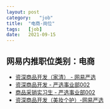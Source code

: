 ```yaml
---
layout:	post
category:	"job"
title:	"电商-岗位"
tags:	[job]
date:	2021-09-15
---
```

## 网易内推职位类别：电商
- [资深商品开发（家清） - 网易严选](http://mobile.bole.netease.com/bole/boleDetail?id=33909&employeeId=346f03c3cda5f04c&key=all)
- [资深商品开发 - 严选事业部002](http://mobile.bole.netease.com/bole/boleDetail?id=27274&employeeId=346f03c3cda5f04c&key=all)
- [商品采销实习生 - 严选事业部002](http://mobile.bole.netease.com/bole/boleDetail?id=29297&employeeId=346f03c3cda5f04c&key=all)
- [资深商品开发（美妆个护）-网易严选 ](http://mobile.bole.netease.com/bole/boleDetail?id=15675&employeeId=346f03c3cda5f04c&key=all)
